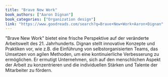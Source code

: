 ```yaml
---
title: "Brave New Work"
book_authors: ["Aaron Dignan"]
book_categories: ["Organization design"]
link: "https://www.goodreads.com/search?q=Brave+New+Work+Aaron+Dignan"
---
```


"Brave New Work" bietet eine frische Perspektive auf der veränderte Arbeitswelt des 21. Jahrhunderts.
Dignan stellt innovative Konzepte und Praktiken vor, wie z.B. die Einführung von selbstorganisierten Teams, das Umsetzen von agilen Methoden, um eine kontinuierliche Verbesserung zu ermöglichen. Er ermutigt Unternehmen, sich auf den menschlichen Aspekt der Arbeit zu konzentrieren und die individuellen Stärken und Talente der Mitarbeiter zu fördern.